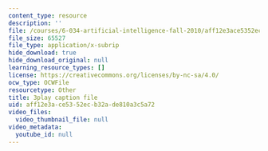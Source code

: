 ```yaml
---
content_type: resource
description: ''
file: /courses/6-034-artificial-intelligence-fall-2010/aff12e3ace5352ecb32ade810a3c5a72_EC6bf8JCpDQ.vtt
file_size: 65527
file_type: application/x-subrip
hide_download: true
hide_download_original: null
learning_resource_types: []
license: https://creativecommons.org/licenses/by-nc-sa/4.0/
ocw_type: OCWFile
resourcetype: Other
title: 3play caption file
uid: aff12e3a-ce53-52ec-b32a-de810a3c5a72
video_files:
  video_thumbnail_file: null
video_metadata:
  youtube_id: null
---
```

